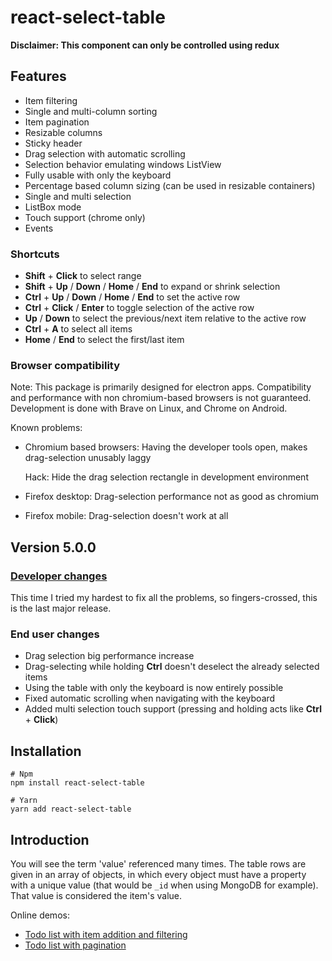 # react-select-table

**Disclaimer: This component can only be controlled using redux**

## Features

* Item filtering
* Single and multi-column sorting
* Item pagination
* Resizable columns
* Sticky header
* Drag selection with automatic scrolling
* Selection behavior emulating windows ListView
* Fully usable with only the keyboard
* Percentage based column sizing (can be used in resizable containers)
* Single and multi selection
* ListBox mode
* Touch support (chrome only)
* Events

### Shortcuts

* **Shift** + **Click** to select range
* **Shift** + **Up** / **Down** / **Home** / **End** to expand or shrink selection
* **Ctrl** + **Up** /  **Down** / **Home** / **End** to set the active row
* **Ctrl** + **Click** / **Enter** to toggle selection of the active row
* **Up** / **Down** to select the previous/next item relative to the active row
* **Ctrl** + **A** to select all items
* **Home** / **End** to select the first/last item

### Browser compatibility

Note: This package is primarily designed for electron apps. Compatibility and performance with non chromium-based browsers is not guaranteed. Development is done with Brave on Linux, and Chrome on Android.

Known problems:

* Chromium based browsers: Having the developer tools open, makes drag-selection unusably laggy

  Hack: Hide the drag selection rectangle in development environment

* Firefox desktop: Drag-selection performance not as good as chromium

* Firefox mobile: Drag-selection doesn't work at all



## Version 5.0.0

### [Developer changes](./docs/changes.md)

This time I tried my hardest to fix all the problems, so fingers-crossed, this is the last major release.

### End user changes

* Drag selection big performance increase
* Drag-selecting while holding **Ctrl** doesn't deselect the already selected items
* Using the table with only the keyboard is now entirely possible
* Fixed automatic scrolling when navigating with the keyboard
* Added multi selection touch support (pressing and holding acts like **Ctrl** + **Click**)



## Installation

```shell
# Npm
npm install react-select-table

# Yarn
yarn add react-select-table
```



## Introduction

You will see the term 'value' referenced many times. The table rows are given in an array of objects, in which every object must have a property with a unique value (that would be `_id` when using MongoDB for example). That value is considered the item's value.

Online demos:

* [Todo list with item addition and filtering](https://codesandbox.io/s/tablecore-v4-todos-99eue)
* [Todo list with pagination](https://codesandbox.io/s/tablecore-v4-pagination-ozgqt)

